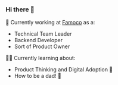 ### Hi there 👋

🚧 Currently working at [Famoco](https://www.famoco.com) as a:
- Technical Team Leader
- Backend Developer
- Sort of Product Owner

🧑‍🎓 Currently learning about:
- Product Thinking and Digital Adoption 📝
- How to be a dad! 👶
